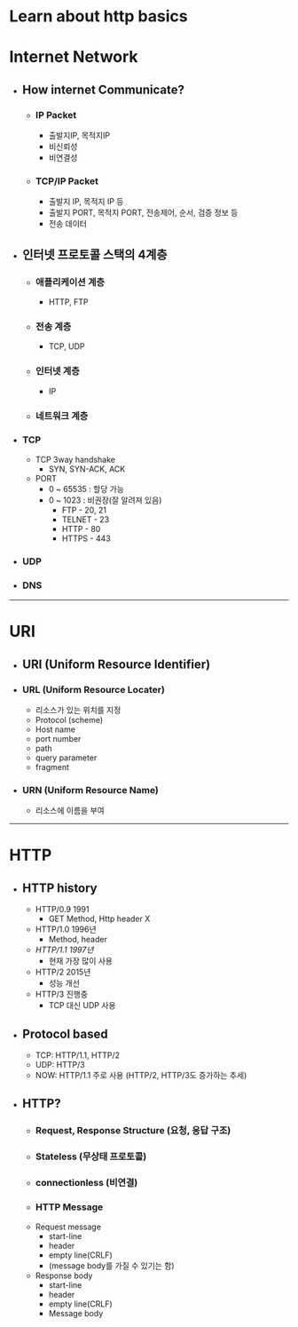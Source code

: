 # Learn about http basics

# Internet Network
* ## How internet Communicate?
  * ### IP Packet
    * 출발지IP, 목적지IP 
    * 비신뢰성
    * 비연결성
  * ### TCP/IP Packet
    * 출발지 IP, 목적지 IP 등
    * 출발지 PORT, 목적지 PORT, 전송제어, 순서, 검증 정보 등
    * 전송 데이터
* ## 인터넷 프로토콜 스택의 4계층
  * ### 애플리케이션 계층
    * HTTP, FTP 
  * ### 전송 계층
    * TCP, UDP 
  * ### 인터넷 계층
    * IP
  * ### 네트워크 계층 
* ### TCP
  * TCP 3way handshake
    * SYN, SYN-ACK, ACK
  * PORT
    * 0 ~ 65535 : 할당 가능
    * 0 ~ 1023 : 비권장(잘 알려져 있음)
      * FTP - 20, 21
      * TELNET - 23
      * HTTP - 80
      * HTTPS - 443

* ### UDP
* ### DNS

--------------------------------------------------------------------------

# URI
* ## URI (Uniform Resource Identifier)
 * ### URL (Uniform Resource Locater)
   * 리소스가 있는 위치를 지정
   * Protocol (scheme)
   * Host name
   * port number
   * path
   * query parameter
   * fragment
 * ### URN (Uniform Resource Name)
   * 리소스에 이름을 부여
--------------------------------------------------------------------------
# HTTP
* ## HTTP history
  * HTTP/0.9 1991
    * GET Method, Http header X
  * HTTP/1.0 1996년
    * Method, header
  * *HTTP/1.1 1997년*
    * 현재 가장 많이 사용
  * HTTP/2 2015년
    * 성능 개선
  * HTTP/3 진행중
    * TCP 대신 UDP 사용
* ## Protocol based
  * TCP: HTTP/1.1, HTTP/2
  * UDP: HTTP/3
  * NOW: HTTP/1.1 주로 사용 (HTTP/2, HTTP/3도 증가하는 추세)
* ## HTTP?
  * ### Request, Response Structure (요청, 응답 구조)
  * ### Stateless (무상태 프로토콜)
  * ### connectionless (비연결)
  * ### HTTP Message
   * Request message
     * start-line 
     * header
     * empty line(CRLF)
     * (message body를 가질 수 있기는 함)
  * Response body 
     * start-line
     * header
     * empty line(CRLF)
     * Message body
